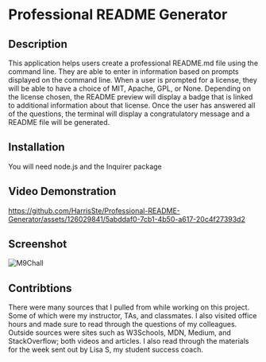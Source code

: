 # Professional README Generator

## Description

This application helps users create a professional README.md file using the command line. They are able to enter in information based on prompts displayed on the command line. When a user is prompted for a license, they will be able to have a choice of MIT, Apache, GPL, or None. Depending on the license chosen, the README preview will display a badge that is linked to additional information about that license. Once the user has answered all of the questions, the terminal will display a congratulatory message and a README file will be generated.

## Installation

You will need node.js and the Inquirer package

## Video Demonstration

https://github.com/HarrisSte/Professional-README-Generator/assets/126029841/5abddaf0-7cb1-4b50-a617-20c4f27393d2

## Screenshot

![M9Chall](https://github.com/HarrisSte/Professional-README-Generator/assets/126029841/ce6f5f27-c547-4dbf-a8dd-3ade2c1a473a)

## Contribtions

There were many sources that I pulled from while working on this project. Some of which were my instructor, TAs, and classmates. I also visited office hours and made sure to read through the questions of my colleagues. Outside sources were sites such as W3Schools, MDN, Medium, and StackOverflow; both videos and articles. I also read through the materials for the week sent out by Lisa S, my student success coach.
